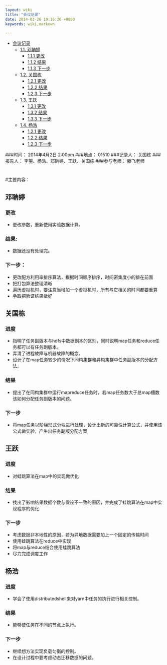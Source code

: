 ```yaml
---
layout: wiki
title: "会议记录"
date: 2014-03-26 19:16:26 +0800
keywords: wiki,markown

---
```


*   [会议记录](#toc1)
    *   [1.1. 邓聃婷](#toc1.1)
        *   [1.1.1 更改](#toc1.1.1)
        *   [1.1.2 结果](#toc1.1.2)
        *   [1.1.3 下一步](#toc1.1.3)
    *   [1.2. 关国栋](#toc1.2)
        *   [1.2.1 更改](#toc1.2.1)
        *   [1.2.2 结果](#toc1.2.2)
        *   [1.2.3 下一步](#toc1.2.3)
    *   [1.3. 王跃](#toc1.3)
        *   [1.3.1 更改](#toc1.3.1)
        *   [1.3.2 结果](#toc1.3.2)
        *   [1.3.3 下一步](#toc1.3.3)
    *   [1.4. 杨浩](#toc1.4)
        *   [1.2.1 更改](#toc1.4.1)
        *   [1.2.2 结果](#toc1.4.2)
        *   [1.2.3 下一步](#toc1.4.3)

</div>
<div class="neirong">

  
###时间： 2014年4月2日  2:00pm 
###地点： 01510
###记录人： 关国栋
###报告人： 李曌、杨浩、邓聃婷、王跃、关国栋
###参与老师： 滕飞老师 
<h1></h1>  
#主要内容：

<h2 id="toc1.1">邓聃婷</h2>

<h3 id="toc1.1.1">更改</h3>   

*   更改参数，重新使用实验数据计算。

<h3 id="toc1.1.2">结果:</h3> 

*   数据还没有处理完。


<h3 id="toc1.1.3">下一步：</h3>

*   更改配方利用率排序算法，根据时间顺序排序，时间密集度小的排在前面
*   把打包算法整理清晰
*   遍历虚拟机时，要注意当增加一个虚拟机时，所有与它相关的时间都要重算
*   争取把验证结果做好


<h2 id="toc1.2">关国栋</h2>
<h3 id="toc1.2.1">进度</h3> 

*   指明了任务副版本与hdfs中数据副本的区别，同时说明map任务和reduce任务都可以有任务副版本。
*   弄清了进程故障与机器故障的概念。
*   设计了在map任务较少的情况下同构集群和异构集群中任务副版本的分配方法。

<h3 id="toc1.2.2">结果</h3> 

*   提出了在同构集群中运行mapreduce任务时，若map任务数大于总map槽数该如何分配任务副版本的问题。

<h3 id="toc1.2.3">下一步</h3> 

*   将map任务以阶梯形式分块进行处理，设计出新的可靠性计算公式，并使用该公式做实验，产生出任务副版分配方案



<h2 id="toc1.3">王跃</h2>
<h3 id="toc1.3.1">进度</h3> 

*   对蛙跳算法在map中的实现做优化

<h3 id="toc1.3.2">结果</h3> 

*   找出了影响结果数据个数与假设不一致的原因，并完成了蛙跳算法在map中实现程序的优化

<h3 id="toc1.3.3">下一步</h3> 

*   考虑数据非本地性的原因，若为异地数据需要加上一个固定的传输时间
*   使用蛙跳算法在reduce中实现
*   将map与reduce结合使用蛙跳算法
*   尽力完成调度工作

<h2 id="toc1.4">杨浩</h2>
<h3 id="toc1.4.1">进度</h3> 

*   学会了使用distributedshell来对yarn中任务的执行进行相关控制。

<h3 id="toc1.4.2">结果</h3> 

*   能够使任务在不同的节点上执行。

<h3 id="toc1.4.3">下一步</h3> 

*   继续想方法实现负载匀衡的控制。
*   在设计过程中要考虑动态迁移数据的问题。
